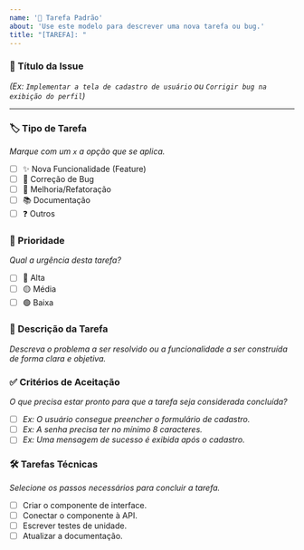 ```yaml
---
name: '📝 Tarefa Padrão'
about: 'Use este modelo para descrever uma nova tarefa ou bug.'
title: "[TAREFA]: "
---
```


### 📝 Título da Issue
*(Ex: `Implementar a tela de cadastro de usuário` ou `Corrigir bug na exibição do perfil`)*

---

### 🏷️ Tipo de Tarefa
*Marque com um `x` a opção que se aplica.*
- [ ] ✨ Nova Funcionalidade (Feature)
- [ ] 🐞 Correção de Bug
- [ ] 🔧 Melhoria/Refatoração
- [ ] 📚 Documentação
- [ ] ❓ Outros

### 🚦 Prioridade
*Qual a urgência desta tarefa?*
- [ ] 🔴 Alta
- [ ] 🟡 Média
- [ ] 🟢 Baixa

### 📖 Descrição da Tarefa
*Descreva o problema a ser resolvido ou a funcionalidade a ser construída de forma clara e objetiva.*

### ✅ Critérios de Aceitação
*O que precisa estar pronto para que a tarefa seja considerada concluída?*
- [ ] *Ex: O usuário consegue preencher o formulário de cadastro.*
- [ ] *Ex: A senha precisa ter no mínimo 8 caracteres.*
- [ ] *Ex: Uma mensagem de sucesso é exibida após o cadastro.*

### 🛠️ Tarefas Técnicas 
*Selecione os passos necessários para concluir a tarefa.*
- [ ] Criar o componente de interface.
- [ ] Conectar o componente à API.
- [ ] Escrever testes de unidade.
- [ ] Atualizar a documentação.